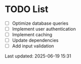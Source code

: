 # TODO List

- [ ] Optimize database queries
- [ ] Implement user authentication
- [ ] Implement caching
- [ ] Update dependencies
- [ ] Add input validation

Last updated: 2025-06-19 15:31
